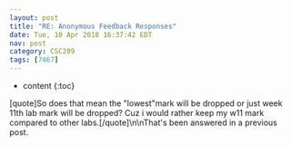 ```yaml
---
layout: post
title: "RE: Anonymous Feedback Responses"
date: Tue, 10 Apr 2018 16:37:42 EDT
nav: post
category: CSC209
tags: [7467]
---
```


* content
{:toc}

[quote]So does that mean the "lowest"mark will be dropped or just week 11th lab mark will be dropped? Cuz i would rather keep my w11 mark compared to other labs.[/quote]\n\nThat's been answered in a previous post.
<!-- more -->
<p></p>
